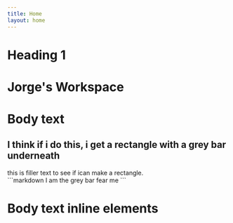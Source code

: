 ```yaml
---
title: Home
layout: home
---
```


# Heading 1 
<h1>Jorge's Workspace </h1>

# Body text

<h2>I think if i do this, i get a rectangle with a grey bar underneath</h2>

<div class="code-example" markdown="1">
this is filler text to see if ican make a rectangle. 
</div>
```markdown
I am the grey bar fear me
```

# Body text inline elements



